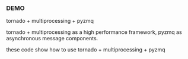 ### DEMO
tornado + multiprocessing + pyzmq

tornado + multiprocessing as a high performance framework, pyzmq as asynchronous message components.

these code show how to use tornado + multiprocessing + pyzmq